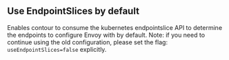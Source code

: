 
## Use EndpointSlices by default

Enables contour to consume the kubernetes endpointslice API to determine the endpoints to configure Envoy with by default.
Note: if you need to continue using the old configuration, please set the flag: `useEndpointSlices=false` explicitly.
